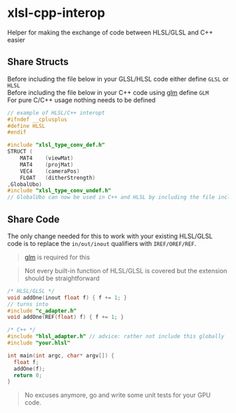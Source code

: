 # xlsl-cpp-interop
Helper for making the exchange of code between HLSL/GLSL and C++ easier

## Share Structs
Before including the file below in your GLSL/HLSL code either define `GLSL` or `HLSL`\
Before including the file below in your C++ code using [glm](https://glm.g-truc.net/) define `GLM`\
For pure C/C++ usage nothing needs to be defined
```c++
// example of HLSL/C++ interopt
#ifndef __cplusplus
#define HLSL
#endif

#include "xlsl_type_conv_def.h"
STRUCT (
    MAT4    (viewMat)
    MAT4    (projMat)
    VEC4    (cameraPos)
    FLOAT   (ditherStrength)
,GlobalUbo)
#include "xlsl_type_conv_undef.h"
// GlobalUbo can now be used in C++ and HLSL by including the file including this code
```

## Share Code
The only change needed for this to work with your existing HLSL/GLSL code is to replace the `in/out/inout` qualifiers with `IREF/OREF/REF`. 

> [glm](https://glm.g-truc.net/) is required for this

> Not every built-in function of HLSL/GLSL is covered but the extension should be straightforward
```c++
/* HLSL/GLSL */
void addOne(inout float f) { f += 1; }
// turns into 
#include "c_adapter.h"
void addOne(REF(float) f) { f += 1; }
```
```c++
/* C++ */
#include "hlsl_adapter.h" // advice: rather not include this globally
#include "your.hlsl"

int main(int argc, char* argv[]) {
  float f;
  addOne(f);
  return 0;
}
```

> No excuses anymore, go and write some unit tests for your GPU code. 
